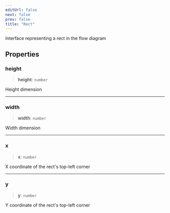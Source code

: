 ```yaml
---
editUrl: false
next: false
prev: false
title: "Rect"
---
```


Interface representing a rect in the flow diagram

## Properties

### height

> **height**: `number`

Height dimension

***

### width

> **width**: `number`

Width dimension

***

### x

> **x**: `number`

X coordinate of the rect's top-left corner

***

### y

> **y**: `number`

Y coordinate of the rect's top-left corner
